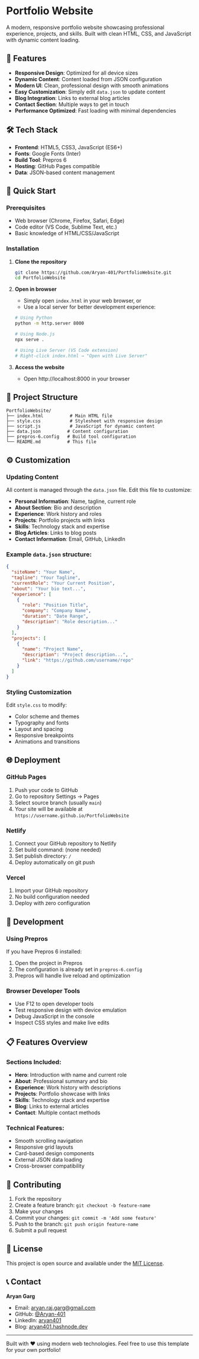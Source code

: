 # Portfolio Website

A modern, responsive portfolio website showcasing professional experience, projects, and skills. Built with clean HTML, CSS, and JavaScript with dynamic content loading.

## 🌟 Features

- **Responsive Design**: Optimized for all device sizes
- **Dynamic Content**: Content loaded from JSON configuration
- **Modern UI**: Clean, professional design with smooth animations
- **Easy Customization**: Simply edit `data.json` to update content
- **Blog Integration**: Links to external blog articles
- **Contact Section**: Multiple ways to get in touch
- **Performance Optimized**: Fast loading with minimal dependencies

## 🛠️ Tech Stack

- **Frontend**: HTML5, CSS3, JavaScript (ES6+)
- **Fonts**: Google Fonts (Inter)
- **Build Tool**: Prepros 6
- **Hosting**: GitHub Pages compatible
- **Data**: JSON-based content management

## 🚀 Quick Start

### Prerequisites
- Web browser (Chrome, Firefox, Safari, Edge)
- Code editor (VS Code, Sublime Text, etc.)
- Basic knowledge of HTML/CSS/JavaScript

### Installation

1. **Clone the repository**
   ```bash
   git clone https://github.com/Aryan-401/PortfolioWebsite.git
   cd PortfolioWebsite
   ```

2. **Open in browser**
   - Simply open `index.html` in your web browser, or
   - Use a local server for better development experience:
   ```bash
   # Using Python
   python -m http.server 8000
   
   # Using Node.js
   npx serve .
   
   # Using Live Server (VS Code extension)
   # Right-click index.html → "Open with Live Server"
   ```

3. **Access the website**
   - Open http://localhost:8000 in your browser

## 📁 Project Structure

```
PortfolioWebsite/
├── index.html          # Main HTML file
├── style.css           # Stylesheet with responsive design
├── script.js           # JavaScript for dynamic content
├── data.json          # Content configuration
├── prepros-6.config   # Build tool configuration
└── README.md          # This file
```

## ⚙️ Customization

### Updating Content

All content is managed through the `data.json` file. Edit this file to customize:

- **Personal Information**: Name, tagline, current role
- **About Section**: Bio and description
- **Experience**: Work history and roles
- **Projects**: Portfolio projects with links
- **Skills**: Technology stack and expertise
- **Blog Articles**: Links to blog posts
- **Contact Information**: Email, GitHub, LinkedIn

### Example `data.json` structure:
```json
{
  "siteName": "Your Name",
  "tagline": "Your Tagline",
  "currentRole": "Your Current Position",
  "about": "Your bio text...",
  "experience": [
    {
      "role": "Position Title",
      "company": "Company Name",
      "duration": "Date Range",
      "description": "Role description..."
    }
  ],
  "projects": [
    {
      "name": "Project Name",
      "description": "Project description...",
      "link": "https://github.com/username/repo"
    }
  ]
}
```

### Styling Customization

Edit `style.css` to modify:
- Color scheme and themes
- Typography and fonts
- Layout and spacing
- Responsive breakpoints
- Animations and transitions

## 🌐 Deployment

### GitHub Pages
1. Push your code to GitHub
2. Go to repository Settings → Pages
3. Select source branch (usually `main`)
4. Your site will be available at `https://username.github.io/PortfolioWebsite`

### Netlify
1. Connect your GitHub repository to Netlify
2. Set build command: (none needed)
3. Set publish directory: `/`
4. Deploy automatically on git push

### Vercel
1. Import your GitHub repository
2. No build configuration needed
3. Deploy with zero configuration

## 🔧 Development

### Using Prepros
If you have Prepros 6 installed:
1. Open the project in Prepros
2. The configuration is already set in `prepros-6.config`
3. Prepros will handle live reload and optimization

### Browser Developer Tools
- Use F12 to open developer tools
- Test responsive design with device emulation
- Debug JavaScript in the console
- Inspect CSS styles and make live edits

## 📋 Features Overview

### Sections Included:
- **Hero**: Introduction with name and current role
- **About**: Professional summary and bio
- **Experience**: Work history with descriptions
- **Projects**: Portfolio showcase with links
- **Skills**: Technology stack and expertise
- **Blog**: Links to external articles
- **Contact**: Multiple contact methods

### Technical Features:
- Smooth scrolling navigation
- Responsive grid layouts
- Card-based design components
- External JSON data loading
- Cross-browser compatibility

## 🤝 Contributing

1. Fork the repository
2. Create a feature branch: `git checkout -b feature-name`
3. Make your changes
4. Commit your changes: `git commit -m 'Add some feature'`
5. Push to the branch: `git push origin feature-name`
6. Submit a pull request

## 📝 License

This project is open source and available under the [MIT License](LICENSE).

## 📞 Contact

**Aryan Garg**
- Email: aryan.raj.garg@gmail.com
- GitHub: [@Aryan-401](https://github.com/Aryan-401)
- LinkedIn: [aryan401](https://linkedin.com/in/aryan401)
- Blog: [aryan401.hashnode.dev](https://aryan401.hashnode.dev)

---

Built with ❤️ using modern web technologies. Feel free to use this template for your own portfolio!